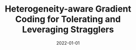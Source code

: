 ---
title: "Heterogeneity-aware Gradient Coding for Tolerating and Leveraging Stragglers"
authors:
- Haozhao Wang
- Song Guo
- Bin Tang
- Ruixuan Li
- Yutong Yang
- Zhihao Qu
- Yi Wang

date: "2022-01-01"
doi: "10.1109/TC.2021.3063180"

# Publication type.
# 1 = Conference paper; 2 = Journal article;
# 3 = Preprint Paper; 4 = Report; 5 = Book; 6 = Book section;
# 7 = Thesis; 8 = Patent
publication_types: ["2"]

# Publication name and optional abbreviated publication name.
publication: IEEE Transactions on Computers (TC) (CCF-A)
#publication_short: ""

url_pdf: https://ieeexplore.ieee.org/abstract/document/9368996
# url_code: ''
# url_dataset: ''
# url_poster: ''
# url_project: ''
# url_slides: ''
# url_video: ''

---